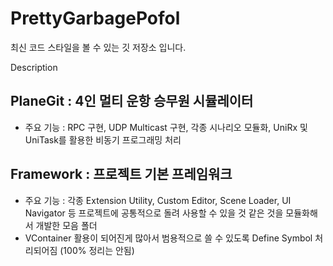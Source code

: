 # PrettyGarbagePofol
최신 코드 스타일을 볼 수 있는 깃 저장소 입니다.

Description

## PlaneGit : 4인 멀티 운항 승무원 시뮬레이터
- 주요 기능 : RPC 구현, UDP Multicast 구현, 각종 시나리오 모듈화, UniRx 및 UniTask를 활용한 비동기 프로그래밍 처리

## Framework : 프로젝트 기본 프레임워크
- 주요 기능 : 각종 Extension Utility, Custom Editor, Scene Loader, UI Navigator 등 프로젝트에 공통적으로 돌려 사용할 수 있을 것 같은 것을 모듈화해서 개발한 모음 폴더
- VContainer 활용이 되어진게 많아서 범용적으로 쓸 수 있도록 Define Symbol 처리되어짐 (100% 정리는 안됨) 
